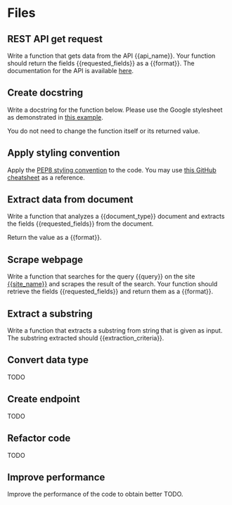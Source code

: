 # Files

## REST API get request
Write a function that gets data from the API {{api_name}}. Your function should return the fields {{requested_fields}} as a {{format}}. The documentation for the API is available [here]({{documentation_url}}).

## Create docstring
Write a docstring for the function below. Please use the Google stylesheet as demonstrated in [this example](https://realpython.com/documenting-python-code/#google-docstrings-example).

You do not need to change the function itself or its returned value.

## Apply styling convention
Apply the [PEP8 styling convention](https://www.python.org/dev/peps/pep-0008/) to the code. You may use [this GitHub cheatsheet](https://gist.github.com/RichardBronosky/454964087739a449da04) as a reference.

## Extract data from document
Write a function that analyzes a {{document_type}} document and extracts the fields {{requested_fields}} from the document.

Return the value as a {{format}}.

## Scrape webpage
Write a function that searches for the query {{query}} on the site [{{site_name}}]({{site_url}}) and scrapes the result of the search. Your function should retrieve the fields {{requested_fields}} and return them as a {{format}}.

## Extract a substring
Write a function that extracts a substring from string that is given as input. The substring extracted should {{extraction_criteria}}.

## Convert data type
TODO

## Create endpoint
TODO

## Refactor code
TODO

## Improve performance
Improve the performance of the code to obtain better TODO.
